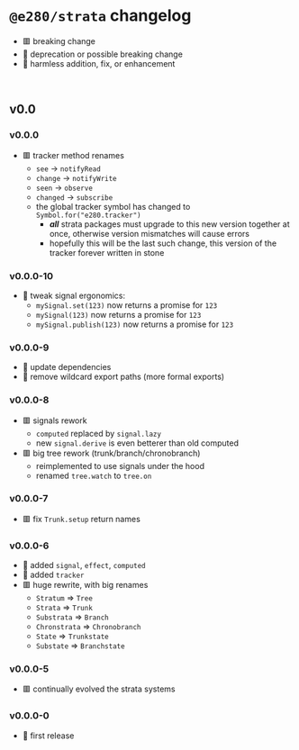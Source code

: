 
# `@e280/strata` changelog
- 🟥 breaking change
- 🔶 deprecation or possible breaking change
- 🍏 harmless addition, fix, or enhancement

<br/>

## v0.0

### v0.0.0
- 🟥 tracker method renames
  - `see` -> `notifyRead`
  - `change` -> `notifyWrite`
  - `seen` -> `observe`
  - `changed` -> `subscribe`
  - the global tracker symbol has changed to `Symbol.for("e280.tracker")`
    - ***all*** strata packages must upgrade to this new version together at once, otherwise version mismatches will cause errors
    - hopefully this will be the last such change, this version of the tracker forever written in stone

### v0.0.0-10
- 🍏 tweak signal ergonomics:
  - `mySignal.set(123)` now returns a promise for `123`
  - `mySignal(123)` now returns a promise for `123`
  - `mySignal.publish(123)` now returns a promise for `123`

### v0.0.0-9
- 🍏 update dependencies
- 🍏 remove wildcard export paths (more formal exports)

### v0.0.0-8
- 🟥 signals rework
  - `computed` replaced by `signal.lazy`
  - new `signal.derive` is even betterer than old computed
- 🟥 big tree rework (trunk/branch/chronobranch)
  - reimplemented to use signals under the hood
  - renamed `tree.watch` to `tree.on`

### v0.0.0-7
- 🟥 fix `Trunk.setup` return names

### v0.0.0-6
- 🍏 added `signal`, `effect`, `computed`
- 🍏 added `tracker`
- 🟥 huge rewrite, with big renames
  - `Stratum` => `Tree`
  - `Strata` => `Trunk`
  - `Substrata` => `Branch`
  - `Chronstrata` => `Chronobranch`
  - `State` => `Trunkstate`
  - `Substate` => `Branchstate`

### v0.0.0-5
- 🟥 continually evolved the strata systems

### v0.0.0-0
- 🍏 first release

